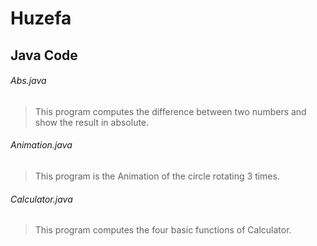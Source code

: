 # Huzefa 
## Java Code
###### Abs.java
> This program computes the difference between two numbers and show the result in absolute.
###### Animation.java
> This program is the Animation of the circle rotating 3 times.
###### Calculator.java
> This program computes the four basic functions of Calculator.


